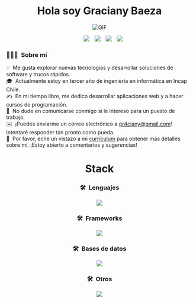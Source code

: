 <div align="center">
  <h1 align="center">Hola soy Graciany Baeza</h1>
</div>

<div align="center">
  <img  alt="GIF" src="https://media.giphy.com/media/SWoSkN6DxTszqIKEqv/giphy.gif">
</div>

<p align="center">

 <div align="center"  class="icons-social" style="margin-left: 10px;">
        <a style="margin-left: 10px;"  target="_blank" href="https://www.linkedin.com/in/graciany-baeza-69b3b9237/">
			<img src="https://img.icons8.com/doodle/40/000000/linkedin--v2.png"></a>
        <a style="margin-left: 10px;" target="_blank" href="https://github.com/hachiman2002">
		<img src="https://img.icons8.com/doodle/40/000000/github--v1.png"></a>
	<a style="margin-left: 10px;" target="_blank" href="https://www.youtube.com/channel/UC9-5ZpKF8vB7EoHFfV-w_8w">
				<img src="https://img.icons8.com/doodle/1x/youtube--v2.png" ></a>
	 <a style="margin-left: 10px;" target="_blank" href="https://gracianymundoinformatico.blogspot.com/">
				<img src="https://img.icons8.com/doodle/1x/blogger--v2.png" ></a>
	 <!--<a style="margin-left: 10px;" target="_blank" href="https://gracianymundoinformatico.blogspot.com/">
				<img src="https://img.icons8.com/doodle/1x/portfolio--v2.png" ></a>-->
   </div>
</p>

### 👨🏻‍💻 &nbsp;Sobre mí

💡 &nbsp;Me gusta explorar nuevas tecnologías y desarrollar soluciones de software y trucos rápidos.\
🎓 &nbsp;Actualmente estoy en tercer año de ingeniería en informática en Incap Chile.\
✍️ &nbsp;En mi tiempo libre, me dedico desarrollar aplicaciones web y a hacer cursos de programación.\
💬 &nbsp;No dude en comunicarse conmigo si le intereso para un puesto de trabajo.\
✉️ &nbsp;¡Puedes enviarme un correo electrónico a gr4ciany@gmail.com! Intentaré responder tan pronto como pueda.\
📄 &nbsp;Por favor, eche un vistazo a mi [currículum](https://drive.google.com/file/d/14QmO8jWKCZDMWozwCdm7O3i68iOdyjte/view?usp=sharing) para obtener más detalles sobre mí. ¡Estoy abierto a comentarios y sugerencias!

<div align="center">
  <h1 align="center">Stack</h1>

 ### 🛠 &nbsp;Lenguajes
<p align="center">
  <a href="https://skillicons.dev">
    <img src="https://skillicons.dev/icons?i=py,java,js,ts,html,css" />
  </a>
</p>

### 🛠 &nbsp;Frameworks
<p align="center">
  <a href="https://skillicons.dev">
    <img src="https://skillicons.dev/icons?i=django,flask,express,nextjs,nodejs,react,tailwind,bootstrap" />
  </a>
</p>

### 🛠 &nbsp;Bases de datos
<p align="center">
  <a href="https://skillicons.dev">
    <img src="https://skillicons.dev/icons?i=dynamodb,firebase,mongodb,mysql,postgres"/>
  </a>
</p>

### 🛠 &nbsp;Otros
<p align="center">
  <a href="https://skillicons.dev">
    <img src="https://skillicons.dev/icons?i=git,aws,discord,docker,pug,figma,github,linux,vscode"/>
  </a>
</p>
</div>



